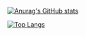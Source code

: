[![Anurag's GitHub stats](https://github-readme-stats.vercel.app/api?username=moemoequte)](https://github.com/anuraghazra/github-readme-stats)

[![Top Langs](https://github-readme-stats.vercel.app/api/top-langs/?username=moemoequte&exclude_repo=movement-hud)](https://github.com/anuraghazra/github-readme-stats)
